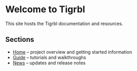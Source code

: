 # Welcome to Tigrbl

This site hosts the Tigrbl documentation and resources.

## Sections

- [Home](home/index.md) – project overview and getting started information
- [Guide](guide/index.md) – tutorials and walkthroughs
- [News](news/index.md) – updates and release notes

